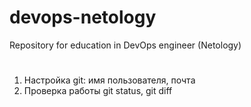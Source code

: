 # devops-netology
Repository for education in DevOps engineer (Netology)
#
1. Настройка git: имя пользователя, почта
2. Проверка работы git status, git diff